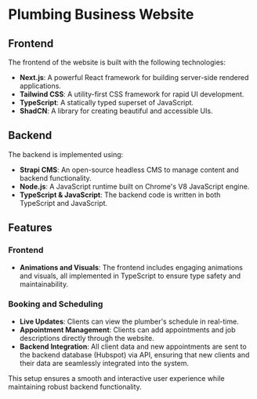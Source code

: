 # Plumbing Business Website

## Frontend

The frontend of the website is built with the following technologies:

- **Next.js**: A powerful React framework for building server-side rendered applications.
- **Tailwind CSS**: A utility-first CSS framework for rapid UI development.
- **TypeScript**: A statically typed superset of JavaScript.
- **ShadCN**: A library for creating beautiful and accessible UIs.

## Backend

The backend is implemented using:

- **Strapi CMS**: An open-source headless CMS to manage content and backend functionality.
- **Node.js**: A JavaScript runtime built on Chrome's V8 JavaScript engine.
- **TypeScript & JavaScript**: The backend code is written in both TypeScript and JavaScript.

## Features

### Frontend

- **Animations and Visuals**: The frontend includes engaging animations and visuals, all implemented in TypeScript to ensure type safety and maintainability.

### Booking and Scheduling

- **Live Updates**: Clients can view the plumber's schedule in real-time.
- **Appointment Management**: Clients can add appointments and job descriptions directly through the website.
- **Backend Integration**: All client data and new appointments are sent to the backend database (Hubspot) via API, ensuring that new clients and their data are seamlessly integrated into the system.

This setup ensures a smooth and interactive user experience while maintaining robust backend functionality.
